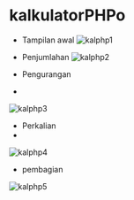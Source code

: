 # kalkulatorPHPo

- Tampilan awal
![kalphp1](https://user-images.githubusercontent.com/92988781/158836116-ab6456a1-f1c1-4a3c-b260-f225c73fe9dc.png)

- Penjumlahan
![kalphp2](https://user-images.githubusercontent.com/92988781/158836134-7434361a-9c13-423e-b874-7288a9bd0c18.png)

- Pengurangan
- 
![kalphp3](https://user-images.githubusercontent.com/92988781/158836141-0c187f9a-1b26-48b8-9503-49120a18ff47.png)


- Perkalian
- 
![kalphp4](https://user-images.githubusercontent.com/92988781/158836148-f6c3d1ad-f705-48b0-8a28-4efaab012734.png)


- pembagian

![kalphp5](https://user-images.githubusercontent.com/92988781/158836946-7e0699db-c5ee-4d51-81b8-93db862302e1.png)

